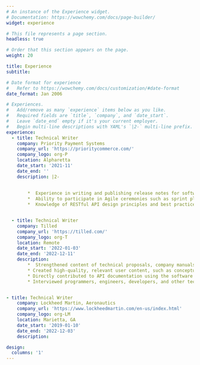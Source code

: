 ```yaml
---
# An instance of the Experience widget.
# Documentation: https://wowchemy.com/docs/page-builder/
widget: experience

# This file represents a page section.
headless: true

# Order that this section appears on the page.
weight: 20

title: Experience
subtitle:

# Date format for experience
#   Refer to https://wowchemy.com/docs/customization/#date-format
date_format: Jan 2006

# Experiences.
#   Add/remove as many `experience` items below as you like.
#   Required fields are `title`, `company`, and `date_start`.
#   Leave `date_end` empty if it's your current employer.
#   Begin multi-line descriptions with YAML's `|2-` multi-line prefix.
experience:
  - title: Technical Writer 
    company: Priority Payment Systems
    company_url: 'https://prioritycommerce.com/'
    company_logo: org-P
    location: Alpharetta
    date_start: '2021-11'
    date_end: ''
    description: |2-
        
        
        *  Experience in writing and publishing release notes for software or hardware products
        *  Ability to participate in Agile ceremonies such as sprint planning, daily stand-ups, sprint retrospectives, and demos
        *  Knowledge of RESTful API design principles and best practices


  - title: Technical Writer
    company: Tilled
    company_url: 'https://tilled.com/'
    company_logo: org-T
    location: Remote
    date_start: '2022-01-03'
    date_end: '2022-12-11'
    description:
        *  Strengthened content of technical proposals, company manuals, employee forms, and contract deliverables in collaboration with marketing and operations departments
        * Created high-quality, relevant user content, such as conceptual summaries, task-based tasks, best practices, APIs, technical reference materials, and knowledge-base articles
        * Directly contributed to API documentation using the software version control system Git
        * Interviewed programmers, engineers, developers, and other technical personnel. Reads previous documentation and design notes, and uses computer-based training or company technical products to gather and research complex technical information for use in complex documentation


- title: Technical Writer
    company: Lockheed Martin, Aeronautics  
    company_url: 'https://www.lockheedmartin.com/en-us/index.html'
    company_logo: org-LM
    location: Marietta, GA
    date_start: '2019-01-10'
    date_end: '2022-12-03'
    description: 

design:
  columns: '1'
---
```

